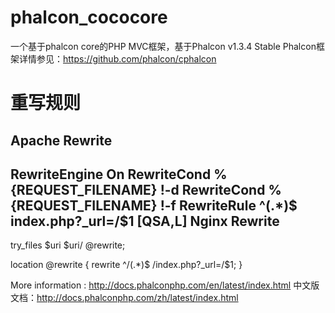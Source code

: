 # phalcon_cococore
一个基于phalcon core的PHP MVC框架，基于Phalcon v1.3.4 Stable
Phalcon框架详情参见：https://github.com/phalcon/cphalcon

# 重写规则
Apache Rewrite 
--------------------- 
RewriteEngine On 
RewriteCond %{REQUEST_FILENAME} !-d 
RewriteCond %{REQUEST_FILENAME} !-f 
RewriteRule ^(.*)$ index.php?_url=/$1 [QSA,L]
Nginx Rewrite 
--------------------- 
try_files $uri $uri/ @rewrite;

location @rewrite { 
rewrite ^/(.*)$ /index.php?_url=/$1; 
}

More information : http://docs.phalconphp.com/en/latest/index.html
中文版文档：http://docs.phalconphp.com/zh/latest/index.html
